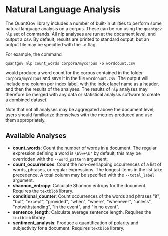 # Natural Language Analysis

The QuantGov library includes a number of built-in utilities to perform
some natural language analysis on a corpus. These can be run using the
`quantgov nlp` set of commands. All nlp analyses are run at the document
level, and output a csv. By default, results are printed to standard
output, but an output file may be specified with the `-o` flag.

For example, the command

``` {.bash}
quantgov nlp count_words corpora/mycorpus -o wordcount.csv
```

would produce a word count for the corpus contained in the folder
`corpora/mycorpus` and save it in the file `wordcount.csv`. The output
will include one column per index label, with the index label name as a
header, and then the results of the analyses. The results of `nlp`
analyses may therefore be merged with any data or statistical analysis
software to create a combined dataset.

Note that not all analyses may be aggregated above the document level;
users should familiarize themselves with the metrics produced and use
them appropriately.

## Available Analyses

-   **count\_words**: Count the number of words in a document. The
    regular expression defining a word is `\b\w+\b'` by default; this
    may be overridden with the `--word_pattern` argument.
-   **count\_occurrences**: Count the non-overlapping occurrences of a
    list of words, phrases, or regular expressions. The longest items in
    the list take precedence. A total column may be specified with the
    `--total_label` argument.
-   **shannon\_entropy**: Calculate Shannon entropy for the document.
    Requires the `textblob` library.
-   **conditional\_counter**: Count occurrences of the words and phrases
    "if", "but", "except", "provided", "when", "where", "whenever",
    "unless", "notwithstanding", "in the event", and "in no event".
-   **sentence\_length**: Calculate average sentence length. Requires
    the `textblob` library
-   **sentiment\_analysis**: Produce a quantification of polarity and
    subjectivity for a document. Requires `textblob` library.
